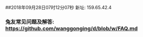 ##2018年09月28日07时12分07秒 新址: 159.65.42.4
### 兔友常见问题及解答: https://github.com/wanggonging/d/blob/w/FAQ.md
